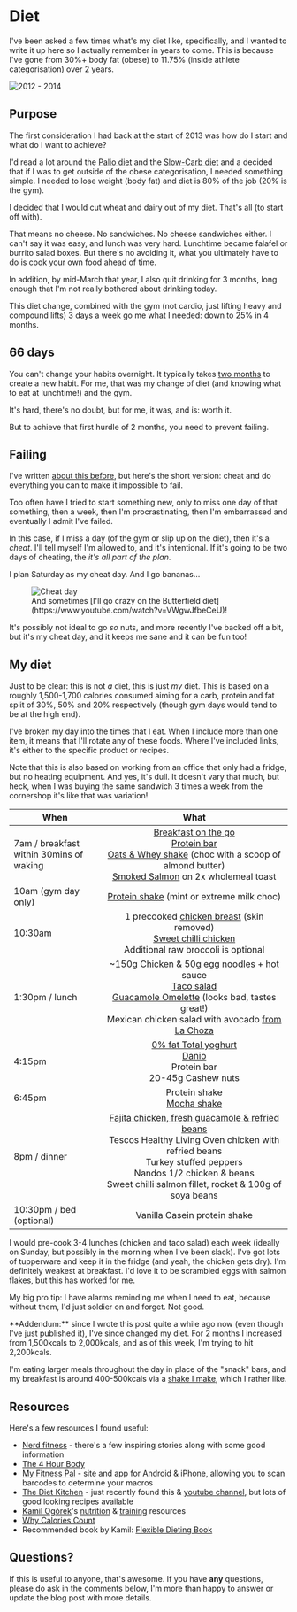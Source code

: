 # Diet

I've been asked a few times what's my diet like, specifically, and I wanted to write it up here so I actually remember in years to come. This is because I've gone from 30%+ body fat (obese) to 11.75% (inside athlete categorisation) over 2 years.

<!--more-->

![2012 - 2014](/images/2012-2014.jpg)

## Purpose

The first consideration I had back at the start of 2013 was how do I start and what do I want to achieve?

I'd read a lot around the [Palio diet](http://en.wikipedia.org/wiki/Paleolithic_diet) and the [Slow-Carb diet](http://en.wikipedia.org/wiki/Slow-Carb_Diet) and a decided that if I was to get outside of the obese categorisation, I needed something simple. I needed to lose weight (body fat) and diet is 80% of the job (20% is the gym).

I decided that I would cut wheat and dairy out of my diet. That's all (to start off with).

That means no cheese. No sandwiches. No cheese sandwiches either. I can't say it was easy, and lunch was very hard. Lunchtime became falafel or burrito salad boxes. But there's no avoiding it, what you ultimately have to do is cook your own food ahead of time.

In addition, by mid-March that year, I also quit drinking for 3 months, long enough that I'm not really bothered about drinking today.

This diet change, combined with the gym (not cardio, just lifting heavy and compound lifts) 3 days a week go me what I needed: down to 25% in 4 months.

## 66 days

You can't change your habits overnight. It typically takes [two months](http://www.telegraph.co.uk/health/healthnews/5857845/It-takes-66-days-to-form-a-habit.html) to create a new habit. For me, that was my change of diet (and knowing what to eat at lunchtime!) and the gym.

It's hard, there's no doubt, but for me, it was, and is: worth it.

But to achieve that first hurdle of 2 months, you need to prevent failing.

## Failing

I've written [about this before](https://remysharp.com/2014/01/27/cheat), but here's the short version: cheat and do everything you can to make it impossible to fail.

Too often have I tried to start something new, only to miss one day of that something, then a week, then I'm procrastinating, then I'm embarrassed and eventually I admit I've failed.

In this case, if I miss a day (of the gym or slip up on the diet), then it's a *cheat*. I'll tell myself I'm allowed to, and it's intentional. If it's going to be two days of cheating, the *it's all part of the plan*.

I plan Saturday as my cheat day. And I go bananas...

<figure><img class="withcredit" src="/images/cheat-day.jpg" title="Cheat day"><figcaption class="credit">And sometimes [I'll go crazy on the Butterfield diet](https://www.youtube.com/watch?v=VWgwJfbeCeU)!</figcaption></figure>

It's possibly not ideal to go *so* nuts, and more recently I've backed off a bit, but it's my cheat day, and it keeps me sane and it can be fun too!

## My diet

Just to be clear: this is not *a* diet, this is just *my* diet. This is based on a roughly 1,500-1,700 calories consumed aiming for a carb, protein and fat split of 30%, 50% and 20% respectively (though gym days would tend to be at the high end).

I've broken my day into the times that I eat. When I include more than one item, it means that I'll rotate any of these foods. Where I've included links, it's either to the specific product or recipes.

Note that this is also based on working from an office that only had a fridge, but no heating equipment. And yes, it's dull. It doesn't vary that much, but heck, when I was buying the same sandwich 3 times a week from the cornershop it's like that was variation!

| When        | What            |
| ------------- |:-------------:|
| 7am / breakfast<br>within 30mins of waking | [Breakfast on the go](http://www.tesco.com/groceries/product/details/?id=283691370)<br>[Protein bar](http://www.sci-mx.co.uk/product-a-z/pro2go-duo-bar.html)<br>[Oats & Whey shake](http://www.dolphinfitness.co.uk/en/optimum-nutrition-natural-whey-and-oats/21659) (choc with a scoop of almond butter)<br>[Smoked Salmon](http://www.tesco.com/groceries/product/details/?id=250926075) on 2x wholemeal toast |
| 10am (gym day only)      |[Protein shake](http://www.dolphinfitness.co.uk/en/optimum-nutrition-100-whey-gold-2.2kg/16825) (mint or extreme milk choc)|
| 10:30am      | 1 precooked [chicken breast](http://www.tesco.com/groceries/product/details/?id=264465356) (skin removed)<br>[Sweet chilli chicken](http://www.tesco.com/groceries/product/details/?id=279817782)<br>Additional raw broccoli is optional |
| 1:30pm / lunch | ~150g Chicken & 50g egg noodles + hot sauce<br>[Taco salad](https://gist.github.com/remy/7c55ff6fbec15fe88ba3#file-taco-salad-md)<br>[Guacamole Omelette](https://gist.github.com/remy/7c55ff6fbec15fe88ba3#file-guac-omlette-md) (looks bad, tastes great!)<br>Mexican chicken salad with avocado [from La Choza](http://www.lachoza.co.uk/) |
| 4:15pm | [0% fat Total yoghurt](http://uk.fage.eu/product/yoghurt/total-0-170g)<br>[Danio](http://danio.co.uk/)<br>Protein bar<br>20-45g Cashew nuts |
| 6:45pm | Protein shake<br>[Mocha shake](https://gist.github.com/remy/7c55ff6fbec15fe88ba3#file-mocha-shake-md) |
| 8pm / dinner | [Fajita chicken, fresh guacamole & refried beans](https://gist.github.com/remy/7c55ff6fbec15fe88ba3#file-fajitas-md)<br>Tescos Healthy Living Oven chicken with refried beans<br>Turkey stuffed peppers<br>Nandos 1/2 chicken & beans<br>Sweet chilli salmon fillet, rocket & 100g of soya beans|
| 10:30pm / bed<br>(optional) | Vanilla Casein protein shake |

I would pre-cook 3-4 lunches (chicken and taco salad) each week (ideally on Sunday, but possibly in the morning when I've been slack). I've got lots of tupperware and keep it in the fridge (and yeah, the chicken gets dry). I'm definitely weakest at breakfast. I'd love it to be scrambled eggs with salmon flakes, but this has worked for me.

My big pro tip: I have alarms reminding me when I need to eat, because without them, I'd just soldier on and forget. Not good.

<div class="update">
**Addendum:** since I wrote this post quite a while ago now (even though I've just published it), I've since changed my diet. For 2 months I increased from 1,500kcals to 2,000kcals, and as of this week, I'm trying to hit 2,200kcals.

I'm eating larger meals throughout the day in place of the "snack" bars, and my breakfast is around 400-500kcals via a [shake I make](https://gist.github.com/remy/7c55ff6fbec15fe88ba3#file-oatmea-choco-banana-strawberry-shake-md), which I rather like.
</div>

## Resources

Here's a few resources I found useful:

- [Nerd fitness](http://www.nerdfitness.com/) - there's a few inspiring stories along with some good information
- [The 4 Hour Body](http://www.amazon.co.uk/4-Hour-Body-uncommon-incredible-superhuman/dp/0091939526/ref=sr_1_1)
- [My Fitness Pal](http://www.myfitnesspal.com/) - site and app for Android & iPhone, allowing you to scan barcodes to determine your macros
- [The Diet Kitchen](http://thedk.co.uk/) - just recently found this & [youtube channel](https://www.youtube.com/user/thedietkitchen), but lots of good looking recipes available
- [Kamil Ogórek](https://twitter.com/kamilogorek)'s [nutrition](http://kamilogorek.pl/nutrition/) & [training](http://kamilogorek.pl/training/) resources
- [Why Calories Count](http://evidencemag.com/why-calories-count/)
- Recommended book by Kamil: [Flexible Dieting Book](http://evidencemag.com/flexible-dieting-book/)

## Questions?

If this is useful to anyone, that's awesome. If you have **any** questions, please do ask in the comments below, I'm more than happy to answer or update the blog post with more details.